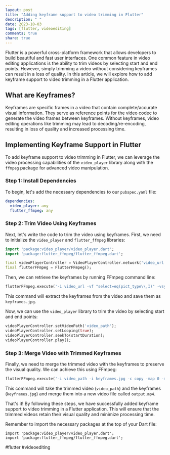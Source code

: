 ```yaml
---
layout: post
title: "Adding keyframe support to video trimming in Flutter"
description: " "
date: 2023-10-03
tags: [flutter, videoediting]
comments: true
share: true
---
```


Flutter is a powerful cross-platform framework that allows developers to build beautiful and fast user interfaces. One common feature in video editing applications is the ability to trim videos by selecting start and end points. However, simply trimming a video without considering keyframes can result in a loss of quality. In this article, we will explore how to add keyframe support to video trimming in a Flutter application.

## What are Keyframes?

Keyframes are specific frames in a video that contain complete/accurate visual information. They serve as reference points for the video codec to generate the video frames between keyframes. Without keyframes, video editing operations like trimming may lead to decoding/re-encoding, resulting in loss of quality and increased processing time.

## Implementing Keyframe Support in Flutter

To add keyframe support to video trimming in Flutter, we can leverage the video processing capabilities of the `video_player` library along with the `ffmpeg` package for advanced video manipulation.

### Step 1: Install Dependencies

To begin, let's add the necessary dependencies to our `pubspec.yaml` file:

```yaml
dependencies:
  video_player: any
  flutter_ffmpeg: any
```

### Step 2: Trim Video Using Keyframes

Next, let's write the code to trim the video using keyframes. First, we need to initialize the `video_player` and `flutter_ffmpeg` libraries:

```dart
import 'package:video_player/video_player.dart';
import 'package:flutter_ffmpeg/flutter_ffmpeg.dart';

final videoPlayerController = VideoPlayerController.network('video_url');
final flutterFFmpeg = FlutterFFmpeg();
```

Then, we can retrieve the keyframes by running FFmpeg command line:

```dart
flutterFFmpeg.execute('-i video_url -vf "select=eq(pict_type\\,I)" -vsync vfr keyframes.jpg');
```

This command will extract the keyframes from the video and save them as `keyframes.jpg`.

Now, we can use the `video_player` library to trim the video by selecting start and end points:

```dart
videoPlayerController.setVideoPath('video_path');
videoPlayerController.setLooping(true);
videoPlayerController.seekTo(startDuration);
videoPlayerController.play();
```

### Step 3: Merge Video with Trimmed Keyframes

Finally, we need to merge the trimmed video with the keyframes to preserve the visual quality. We can achieve this using FFmpeg:

```dart
flutterFFmpeg.execute('-i video_path -i keyframes.jpg -c copy -map 0 -map 1:1 -shortest output.mp4');
```

This command will take the trimmed video (`video_path`) and the keyframes (`keyframes.jpg`) and merge them into a new video file called `output.mp4`.

That's it! By following these steps, we have successfully added keyframe support to video trimming in a Flutter application. This will ensure that the trimmed videos retain their visual quality and minimize processing time.

Remember to import the necessary packages at the top of your Dart file:

```
import 'package:video_player/video_player.dart';
import 'package:flutter_ffmpeg/flutter_ffmpeg.dart';
```

#flutter #videoediting